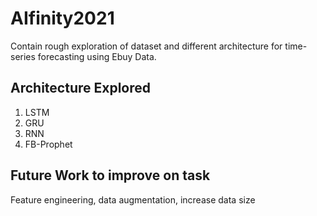 # AIfinity2021
Contain rough exploration of dataset and different architecture for time-series forecasting using Ebuy Data.
## Architecture Explored
1) LSTM
2) GRU
3) RNN
4) FB-Prophet
## Future Work to improve on task
Feature engineering, data augmentation, increase data size 
